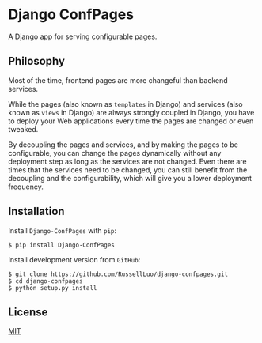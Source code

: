 # Django ConfPages

A Django app for serving configurable pages.


## Philosophy

Most of the time, frontend pages are more changeful than backend services.

While the pages (also known as `templates` in Django) and services (also known as `views` in Django) are always strongly coupled in Django, you have to deploy your Web applications every time the pages are changed or even tweaked.

By decoupling the pages and services, and by making the pages to be configurable, you can change the pages dynamically without any deployment step as long as the services are not changed. Even there are times that the services need to be changed, you can still benefit from the decoupling and the configurability, which will give you a lower deployment frequency.


Installation
------------

Install `Django-ConfPages` with `pip`:

    $ pip install Django-ConfPages

Install development version from `GitHub`:

    $ git clone https://github.com/RussellLuo/django-confpages.git
    $ cd django-confpages
    $ python setup.py install


## License

[MIT][1]


[1]: http://opensource.org/licenses/MIT
